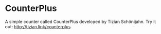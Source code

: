 # CounterPlus
A simple counter called CounterPlus developed by Tizian Schönijahn.
Try it out: http://tizian.link/counterplus
